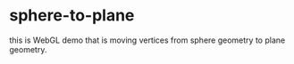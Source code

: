 # sphere-to-plane

this is WebGL demo that is moving vertices from sphere geometry to plane geometry.
